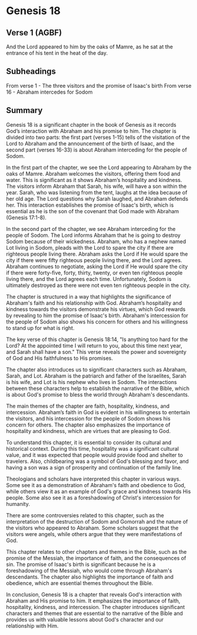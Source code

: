 # Genesis 18

## Verse 1 (AGBF)

And the Lord appeared to him by the oaks of Mamre, as he sat at the entrance of his tent in the heat of the day.

## Subheadings

From verse 1 - The three visitors and the promise of Isaac's birth
From verse 16 - Abraham intercedes for Sodom

## Summary

Genesis 18 is a significant chapter in the book of Genesis as it records God’s interaction with Abraham and his promise to him. The chapter is divided into two parts: the first part (verses 1-15) tells of the visitation of the Lord to Abraham and the announcement of the birth of Isaac, and the second part (verses 16-33) is about Abraham interceding for the people of Sodom.

In the first part of the chapter, we see the Lord appearing to Abraham by the oaks of Mamre. Abraham welcomes the visitors, offering them food and water. This is significant as it shows Abraham’s hospitality and kindness. The visitors inform Abraham that Sarah, his wife, will have a son within the year. Sarah, who was listening from the tent, laughs at the idea because of her old age. The Lord questions why Sarah laughed, and Abraham defends her. This interaction establishes the promise of Isaac's birth, which is essential as he is the son of the covenant that God made with Abraham (Genesis 17:1-8).

In the second part of the chapter, we see Abraham interceding for the people of Sodom. The Lord informs Abraham that he is going to destroy Sodom because of their wickedness. Abraham, who has a nephew named Lot living in Sodom, pleads with the Lord to spare the city if there are righteous people living there. Abraham asks the Lord if He would spare the city if there were fifty righteous people living there, and the Lord agrees. Abraham continues to negotiate, asking the Lord if He would spare the city if there were forty-five, forty, thirty, twenty, or even ten righteous people living there, and the Lord agrees each time. Unfortunately, Sodom is ultimately destroyed as there were not even ten righteous people in the city.

The chapter is structured in a way that highlights the significance of Abraham's faith and his relationship with God. Abraham’s hospitality and kindness towards the visitors demonstrate his virtues, which God rewards by revealing to him the promise of Isaac's birth. Abraham's intercession for the people of Sodom also shows his concern for others and his willingness to stand up for what is right.

The key verse of this chapter is Genesis 18:14, "Is anything too hard for the Lord? At the appointed time I will return to you, about this time next year, and Sarah shall have a son." This verse reveals the power and sovereignty of God and His faithfulness to His promises.

The chapter also introduces us to significant characters such as Abraham, Sarah, and Lot. Abraham is the patriarch and father of the Israelites, Sarah is his wife, and Lot is his nephew who lives in Sodom. The interactions between these characters help to establish the narrative of the Bible, which is about God's promise to bless the world through Abraham's descendants.

The main themes of the chapter are faith, hospitality, kindness, and intercession. Abraham’s faith in God is evident in his willingness to entertain the visitors, and his intercession for the people of Sodom shows his concern for others. The chapter also emphasizes the importance of hospitality and kindness, which are virtues that are pleasing to God.

To understand this chapter, it is essential to consider its cultural and historical context. During this time, hospitality was a significant cultural value, and it was expected that people would provide food and shelter to travelers. Also, childbearing was a symbol of God's blessing and favor, and having a son was a sign of prosperity and continuation of the family line.

Theologians and scholars have interpreted this chapter in various ways. Some see it as a demonstration of Abraham's faith and obedience to God, while others view it as an example of God's grace and kindness towards His people. Some also see it as a foreshadowing of Christ's intercession for humanity.

There are some controversies related to this chapter, such as the interpretation of the destruction of Sodom and Gomorrah and the nature of the visitors who appeared to Abraham. Some scholars suggest that the visitors were angels, while others argue that they were manifestations of God.

This chapter relates to other chapters and themes in the Bible, such as the promise of the Messiah, the importance of faith, and the consequences of sin. The promise of Isaac's birth is significant because he is a foreshadowing of the Messiah, who would come through Abraham's descendants. The chapter also highlights the importance of faith and obedience, which are essential themes throughout the Bible.

In conclusion, Genesis 18 is a chapter that reveals God's interaction with Abraham and His promise to him. It emphasizes the importance of faith, hospitality, kindness, and intercession. The chapter introduces significant characters and themes that are essential to the narrative of the Bible and provides us with valuable lessons about God's character and our relationship with Him.